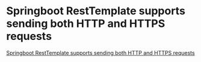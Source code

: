 # Springboot RestTemplate supports sending both HTTP and HTTPS requests
[Springboot RestTemplate supports sending both HTTP and HTTPS requests](https://aiwithcloud.com/2022/09/16/springboot_resttemplate_supports_sending_both_http_and_https_requests/)